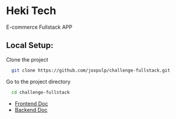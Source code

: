# Heki Tech

E-commerce Fullstack APP

## Local Setup:

Clone the project

```bash
  git clone https://github.com/joxpulp/challenge-fullstack.git
```

Go to the project directory

```bash
  cd challenge-fullstack
```

- [Frontend Doc](https://github.com/joxpulp/heki-ecommerce/tree/main/client#readme)
- [Backend Doc](https://github.com/joxpulp/heki-ecommerce/tree/main/server#readme)


